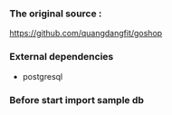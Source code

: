 ### The original source :
https://github.com/quangdangfit/goshop

### External dependencies
- postgresql


### Before start import sample db